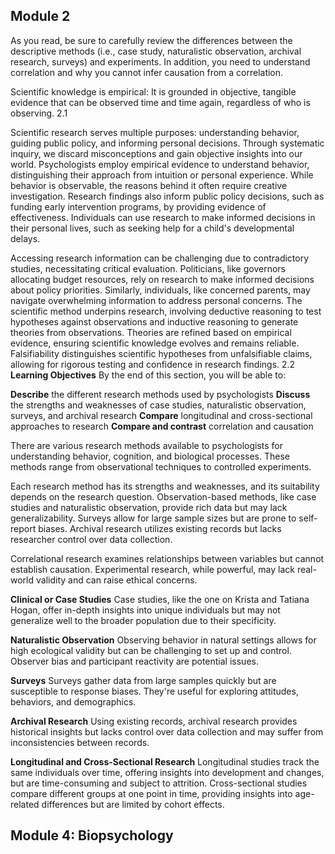 ## Module 2

As you read, be sure to carefully review the differences between the descriptive methods (i.e., case study, naturalistic observation, archival research, surveys) and experiments. In addition, you need to understand correlation and why you cannot infer causation from a correlation.

Scientific knowledge is empirical: It is grounded in objective, tangible evidence that can be observed time and time again, regardless of who is observing.
2.1
  
Scientific research serves multiple purposes: understanding behavior, guiding public policy, and informing personal decisions. Through systematic inquiry, we discard misconceptions and gain objective insights into our world. Psychologists employ empirical evidence to understand behavior, distinguishing their approach from intuition or personal experience. While behavior is observable, the reasons behind it often require creative investigation. Research findings also inform public policy decisions, such as funding early intervention programs, by providing evidence of effectiveness. Individuals can use research to make informed decisions in their personal lives, such as seeking help for a child's developmental delays.

Accessing research information can be challenging due to contradictory studies, necessitating critical evaluation. Politicians, like governors allocating budget resources, rely on research to make informed decisions about policy priorities. Similarly, individuals, like concerned parents, may navigate overwhelming information to address personal concerns. The scientific method underpins research, involving deductive reasoning to test hypotheses against observations and inductive reasoning to generate theories from observations. Theories are refined based on empirical evidence, ensuring scientific knowledge evolves and remains reliable. Falsifiability distinguishes scientific hypotheses from unfalsifiable claims, allowing for rigorous testing and confidence in research findings.
2.2
**Learning Objectives** 
By the end of this section, you will be able to:

**Describe** the different research methods used by psychologists **Discuss** the strengths and weaknesses of case studies, naturalistic observation, surveys, and archival research **Compare** longitudinal and cross-sectional approaches to research **Compare and contrast** correlation and causation

There are various research methods available to psychologists for understanding behavior, cognition, and biological processes. These methods range from observational techniques to controlled experiments.

Each research method has its strengths and weaknesses, and its suitability depends on the research question. Observation-based methods, like case studies and naturalistic observation, provide rich data but may lack generalizability. Surveys allow for large sample sizes but are prone to self-report biases. Archival research utilizes existing records but lacks researcher control over data collection.

Correlational research examines relationships between variables but cannot establish causation. Experimental research, while powerful, may lack real-world validity and can raise ethical concerns.

**Clinical or Case Studies** Case studies, like the one on Krista and Tatiana Hogan, offer in-depth insights into unique individuals but may not generalize well to the broader population due to their specificity.

**Naturalistic Observation** Observing behavior in natural settings allows for high ecological validity but can be challenging to set up and control. Observer bias and participant reactivity are potential issues.

**Surveys** Surveys gather data from large samples quickly but are susceptible to response biases. They're useful for exploring attitudes, behaviors, and demographics.

**Archival Research** Using existing records, archival research provides historical insights but lacks control over data collection and may suffer from inconsistencies between records.

**Longitudinal and Cross-Sectional Research** Longitudinal studies track the same individuals over time, offering insights into development and changes, but are time-consuming and subject to attrition. Cross-sectional studies compare different groups at one point in time, providing insights into age-related differences but are limited by cohort effects.

## Module 4: Biopsychology

